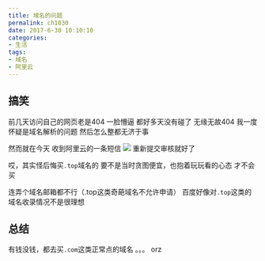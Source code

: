 ```yaml
---
title: 域名的问题
permalink: ch1030
date: 2017-6-30 10:10:10
categories:
- 生活
tags:
- 域名
- 阿里云
---
```


## 搞笑
前几天访问自己的网页老是404
一脸懵逼
都好多天没有碰了
无缘无故404
我一度怀疑是域名解析的问题
然后怎么整都无济于事

然而就在今天
收到阿里云的一条短信
![](http://oksbjk6b9.bkt.clouddn.com/579766001936282189.jpg)
重新提交审核就好了

哎，其实怪后悔买`.top`域名的
要不是当时贪图便宜，也抱着玩玩看的心态
才不会买

连弄个域名邮箱都不行（.top这类奇葩域名不允许申请）
百度好像对`.top`这类的域名收录情况不是很理想

## 总结
有钱没钱，都去买`.com`这类正常点的域名
。。。
orz

